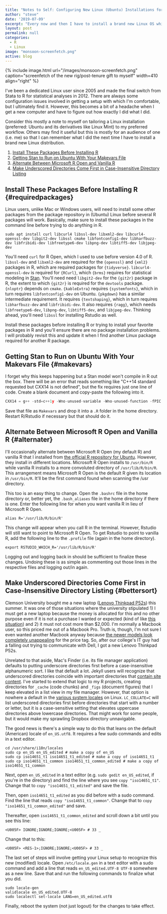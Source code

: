 ```yaml
---
title: "Notes to Self: Configuring New Linux (Ubuntu) Installations for Your Workflow"
author: "steve"
date: '2019-07-09'
excerpt: "Every now and then I have to install a brand new Linux OS while I forget how I configured everything to be what I want it to be. This is mostly a note to myself, but others may find it useful."
layout: post
permalink: null
categories:
  - R
  - Linux
image: "monsoon-screenfetch.png"
active: blog
---
```




{% include image.html url="/images/monsoon-screenfetch.png" caption="screenfetch of the new rig/post-tenure gift to myself" width=410 align="right" %}

I've been a dedicated Linux user since 2005 and made the final switch from Stata to R for statistical analyses in 2012. There are always some configuration issues involved in getting a setup with which I'm comfortable, but I ultimately find it. However, this becomes a bit of a headache when I get a new computer and have to figure out how exactly I did what I did.

Consider this mostly a note to myself on tailoring a Linux installation (preferred: Ubuntu and its derivatives like Linux Mint) to my preferred workflow. Others may find it useful but this is mostly for an audience of one (i.e. me) so that I can remember what I did the next time I have to install a brand new Linux distribution.

1. [Install These Packages Before Installing R](#requiredpackages)
2. [Getting Stan to Run on Ubuntu With Your Makevars File](#makevars)
3. [Alternate Between Microsoft R Open and Vanilla R](#alternater)
4. [Make Underscored Directories Come First in Case-Insensitive Directory Listing](#bettersort)

## Install These Packages Before Installing R {#requiredpackages}

Linux users, unlike Mac or Windows users, will need to install some other packages from the package repository in (Ubuntu) Linux before several R packages will work. Basically, make sure to install these packages in the command line before trying to do anything in R.

```shell
sudo apt install curl libcurl4 libssl-dev libxml2-dev libcurl4-openssl-dev libgit2-dev libssl cmake libfontconfig1-dev libharfbuzz-dev libfribidi-dev libfreetype6-dev libpng-dev libtiff5-dev libjpeg-dev
```

You'll need `curl` for R Open, which I used to use before version 4.0 of R. `libssl-dev` and `libxml2-dev` are required for the `{openssl}` and `{xml2}` packages in R, which are required packages for `{tidyverse}`. `libcurl4-openssl-dev` is required for `{RCurl}`, which `{brms}` requires for statistical modeling in [Stan](https://mc-stan.org/). You'll need need `libgit2-dev` for the `{git2r}` package in R, the extent to which `{git2r}` is required for the `devtools` package. `{nloptr}` depends on `cmake`. `{kableExtra}` requires `{systemfonts}`, which in turn requires `libfontconfig1-dev` on Ubuntu. `{pkgdown}` has a similar intermediate requirement. It requires `{textshaping}`, which in turn requires `libharfbuzz-dev` and `libfribidi-dev`. It also requires `{ragg}`, which needs `libfreetype6-dev`, `libpng-dev`, `libtiff5-dev`, and `libjpeg-dev`. Thinking ahead, you'll need `libssl` for installing Rstudio as well.

Install these packages before installing R or trying to install your favorite packages in R and you'll ensure there are no package installation problems. I will probably revisit this and update it when I find another Linux package required for another R package.

## Getting Stan to Run on Ubuntu With Your Makevars File {#makevars}

I forget why this keeps happening but a Stan model won't compile in R out the box. There will be an error that reads something like "C++14 standard requested but CXX14 is not defined", but the fix requires just one line of code. Create a blank document and copy-paste the following into it.

```c
CXX14 = g++ -std=c++1y -Wno-unused-variable -Wno-unused-function -fPIC
```

Save that file as `Makevars` and drop it into a `.R` folder in the home directory. Restart R/Rstudio if necessary but that should do it.

## Alternate Between Microsoft R Open and Vanilla R {#alternater}

I'll occasionally alternate between Microsoft R Open (my default R) and vanilla R that I installed from [the official R repository for Ubuntu](https://cran.r-project.org/bin/linux/ubuntu/). However, they install in different locations. Microsoft R Open installs to `/usr/bin/R` while vanilla R installs to a more convoluted directory of `/usr/lib/R/bin/R`. This arrangement means Microsoft R Open is the default R given its location in `/usr/bin/R`. It'll be the first command found when scanning the /usr directory. 

This too is an easy thing to change. Open the `.bashrc` file in the home directory or, better yet, the `.bash_aliases` file in the home directory if there is one. Enter the following line for when you want vanilla R in lieu of Microsoft R Open.

```shell
alias R='/usr/lib/R/bin/R'
```

This change will appear when you call R in the terminal. However, Rstudio will still want to point to Microsoft R Open. To get Rstudio to point to vanilla R, add the following line to the `.profile` file (again in the home directory).

```shell
export RSTUDIO_WHICH_R='/usr/lib/R/bin/R'
```

Logging out and logging back in should be sufficient to finalize these changes. Undoing these is as simple as commenting out those lines in the respective files and logging out/in again.

## Make Underscored Directories Come First in Case-Insensitive Directory Listing {#bettersort}

Clemson University bought me a new laptop ([Lenovo Thinkpad P52s](https://www.lenovo.com/us/en/laptops/thinkpad/thinkpad-p/ThinkPad-P52s/p/22TP2WPP52S)) this summer. It was one of those situations where the university stipulated 1) I must get a new laptop because the money is allocated for this and no other purpose even if it is not a purchase I wanted or expected (kind of like [this situation](https://www.military.com/daily-news/2014/12/18/congress-again-buys-abrams-tanks-the-army-doesnt-want.html)) and 2) it must not cost more than $2,000. I'm normally a Macbook user, so this priced me out of a Macbook Pro. Truth is, though, I'm not sure I even wanted another Macbook anyway because [the newer models look completely unappealing](https://www.reddit.com/r/apple/comments/823pa9/i_hate_the_new_macbooks_produced_after_2015/) for the price tag. So, after our college's IT guy had a falling out trying to communicate with Dell, I got a new Lenovo Thinkpad P52s.

Unrelated to that aside, Mac's Finder (i.e. its file manager application) defaults to putting underscore directories first before a case-insensitive alphanumeric sort. I like that default a lot. Jekyll users will recognize that underscored directories coincide with important directories that [contain site content](https://jekyllrb.com/docs/collections/). I've started to extend that logic to my R projects, creating directories for `_cache` (code chunks) and `_figs` (document figures) that I keep elevated in a list view in my file manager. However, that option is nowhere a default in the [various system locales](https://www.tecmint.com/set-system-locales-in-linux/) on Linux. `LC_COLLATE=C` will list underscored directories first before directories that start with a number or letter, but it is a case-sensitive setting that elevates uppercase directories above lowercase directories. That might work for some people, but it would make my sprawling Dropbox directory unnavigable. 

The good news is there's a simple way to do this that leans on the default (American) locale of `en_US.utf8`. It requires a few sudo commands and edits in a text editor.

```shell
cd /usr/share/i18n/locales
sudo cp en_US en_US_edited # make a copy of en_US
sudo cp iso14651_t1 iso14651_t1_edited # make a copy of iso14651_t1
sudo cp iso14651_t1_common iso14651_t1_common_edited # make a copy of iso14651_t1_common
```

Next, open `en_US_edited` in a text editor (e.g. `sudo gedit en_US_edited`, if you're in the directory) and find the line where you see `copy "iso14651_t1"`. Change that to `copy "iso14651_t1_edited"` and save the file.

Then, open `iso14651_t1_edited` as you did before with a sudo command. Find the line that reads `copy "iso14651_t1_common"`. Change that to `copy "iso14651_t1_common_edited"` and save.

Thereafter, open `iso14651_t1_common_edited` and scroll down a bit until you see this line:

```
<U005F> IGNORE;IGNORE;IGNORE;<U005F> # 33 _
```

Change that to this:

```
<U005F> <RES-1>;IGNORE;IGNORE;<U005F> # 33 _
```

The last set of steps will involve getting your Linux setup to recognize this new (modified) locale. Open `/etc/locale.gen` in a text editor with a sudo command and add a line that reads `en_US_edited.UTF-8 UTF-8` somewhere as a new line. Save that and run the following commands to finalize what you did.

```shell
sudo locale-gen
validlocale en_US_edited.UTF-8
sudo localectl set-locale LANG=en_US_edited.utf8
```

Finally, reboot the system (not just logout) for the changes to take effect.
